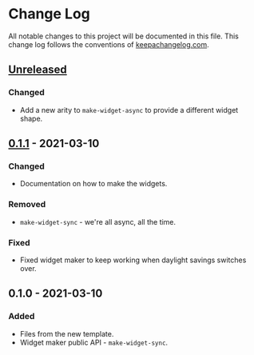 # Change Log
All notable changes to this project will be documented in this file. This change log follows the conventions of [keepachangelog.com](http://keepachangelog.com/).

## [Unreleased]
### Changed
- Add a new arity to `make-widget-async` to provide a different widget shape.

## [0.1.1] - 2021-03-10
### Changed
- Documentation on how to make the widgets.

### Removed
- `make-widget-sync` - we're all async, all the time.

### Fixed
- Fixed widget maker to keep working when daylight savings switches over.

## 0.1.0 - 2021-03-10
### Added
- Files from the new template.
- Widget maker public API - `make-widget-sync`.

[Unreleased]: https://github.com/your-name/restaurant-puzzle/compare/0.1.1...HEAD
[0.1.1]: https://github.com/your-name/restaurant-puzzle/compare/0.1.0...0.1.1
